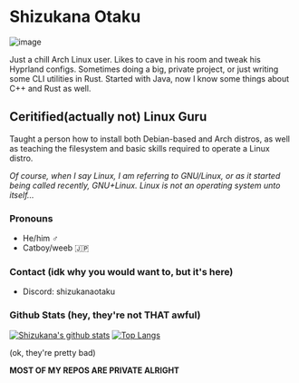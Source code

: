 # Shizukana Otaku
![image](https://github.com/user-attachments/assets/640b9606-4006-445f-8609-bc2752c2ba3d)


Just a chill Arch Linux user. Likes to cave in his room and tweak his Hyprland configs. Sometimes doing a big, private project, or just writing some CLI utilities in Rust.
Started with Java, now I know some things about C++ and Rust as well.
## Ceritified(actually not) Linux Guru
Taught a person how to install both Debian-based and Arch distros, as well as teaching the filesystem and basic skills required to operate a Linux distro.

*Of course, when I say Linux, I am referring to GNU/Linux, or as it started being called recently, GNU+Linux. Linux is not an operating system unto itself...*

### Pronouns
- He/him ♂️
- Catboy/weeb 🇯🇵

### Contact (idk why you would want to, but it's here)
- Discord: shizukanaotaku

### Github Stats (hey, they're not THAT awful)
[![Shizukana's github stats](https://github-readme-stats-chi-silk.vercel.app/api?username=javatrix&count_private=true&theme=tokyonight&show_icons=1)](https://github.com/anuraghazra/github-readme-stats)
[![Top Langs](https://github-readme-stats-chi-silk.vercel.app/api/top-langs/?username=javatrix&layout=compact&langs_count=16&theme=tokyonight)](https://github.com/anuraghazra/github-readme-stats)

(ok, they're pretty bad)

**MOST OF MY REPOS ARE PRIVATE ALRIGHT**
